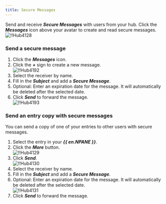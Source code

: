 ```yaml
---
title: Secure Messages
---
```

Send and receive ***Secure Messages*** with users from your hub. Click the ***Messages*** icon above your avatar to create and read secure messages.  
![!!Hub4128](https://webdevolutions.azureedge.net/docs/en/hub/Hub4128.png) 

### Send a secure message 

1. Click the ***Messages*** icon. 
1. Click the ***+*** sign to create a new message.  
![!!Hub4192](https://webdevolutions.azureedge.net/docs/en/hub/Hub4192.png) 
1. Select the receiver by name. 
1. Fill in the ***Subject*** and add a ***Secure Message***. 
1. Optional: Enter an expiration date for the message. It will automatically be deleted after the selected date. 
1. Click ***Send*** to forward the message.  
![!!Hub4193](https://webdevolutions.azureedge.net/docs/en/hub/Hub4193.png) 

### Send an entry copy with secure messages 

You can send a copy of one of your entries to other users with secure messages.  

1. Select the entry in your ***{{ en.NPANE }}***. 
1. Click the ***More*** button.  
![!!Hub4129](https://webdevolutions.azureedge.net/docs/en/hub/Hub4129.png) 
1. Click ***Send***.  
![!!Hub4130](https://webdevolutions.azureedge.net/docs/en/hub/Hub4130.png) 
1. Select the receiver by name. 
1. Fill in the ***Subject*** and add a ***Secure Message***. 
1. Optional: Enter an expiration date for the message. It will automatically be deleted after the selected date.  
![!!Hub4131](https://webdevolutions.azureedge.net/docs/en/hub/Hub4131.png) 
1. Click ***Send*** to forward the message. 
